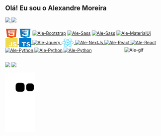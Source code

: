 ## Olá! Eu sou o Alexandre Moreira 
 <div>
  <a href="https://github.com/alexandre-moreira">
  <img height="180em" src="https://github-readme-stats.vercel.app/api?username=alexandre-moreira&show_icons=true&theme=dark&include_all_commits=true&count_private=true"/>
  <img height="180em" src="https://github-readme-stats.vercel.app/api/top-langs/?username=alexandre-moreira&layout=compact&langs_count=7&theme=dark"/>
</div>
<div style="display: inline_block"><br>
  <img align="center" alt="Ale-HTML" height="30" width="40" src="https://raw.githubusercontent.com/devicons/devicon/master/icons/html5/html5-original.svg">
  <img align="center" alt="Ale-CSS" height="30" width="40" src="https://raw.githubusercontent.com/devicons/devicon/master/icons/css3/css3-original.svg">
  <img align="center" alt="Ale-Bootstrap" height="30" width="40" src="https://cdn.jsdelivr.net/gh/devicons/devicon/icons/bootstrap/bootstrap-plain.svg">
  <img align="center" alt="Ale-Sass" height="30" width="40" src="https://lxspandora.gallerycdn.vsassets.io/extensions/lxspandora/vscode-styled-components-snippets/1.0.2/1506443337800/Microsoft.VisualStudio.Services.Icons.Default">
  <img align="center" alt="Ale-Sass" height="30" width="40" src="https://cdn.jsdelivr.net/gh/devicons/devicon/icons/sass/sass-original.svg">
  <img align="center" alt="Ale-MaterialUi" height="30" width="40" src="https://cdn.jsdelivr.net/gh/devicons/devicon/icons/materialui/materialui-original.svg">
  <img align="center" alt="Ale-Js" height="30" width="40" src="https://raw.githubusercontent.com/devicons/devicon/master/icons/javascript/javascript-plain.svg">
  <img align="center" alt="Ale-Ts" height="30" width="40" src="https://raw.githubusercontent.com/devicons/devicon/master/icons/typescript/typescript-plain.svg">
  <img align="center" alt="Ale-Jquery" height="30" width="40" src="https://cdn.jsdelivr.net/gh/devicons/devicon/icons/jquery/jquery-original-wordmark.svg">
 
  <img align="center" alt="Ale-ReactJs" height="30" width="40" src="https://raw.githubusercontent.com/devicons/devicon/master/icons/react/react-original.svg">
  <img align="center" alt="Ale-NextJs" height="30" width="40" src="https://cdn.jsdelivr.net/gh/devicons/devicon/icons/nextjs/nextjs-original.svg">
  <img align="center" alt="Ale-React" height="50" width="40" src="https://cdn.jsdelivr.net/gh/devicons/devicon/icons/mysql/mysql-original.svg">
  <img align="center" alt="Ale-React" height="50" width="40" src="https://cdn.jsdelivr.net/gh/devicons/devicon/icons/mongodb/mongodb-original.svg">
  <img align="center" alt="Ale-Python" height="30" width="40" src="https://cdn.jsdelivr.net/gh/devicons/devicon/icons/nodejs/nodejs-original.svg">
  <img align="center" alt="Ale-Python" height="50" width="40" src="https://cdn.jsdelivr.net/gh/devicons/devicon/icons/php/php-original.svg">
 
 <img align="center" alt="Ale-Python" height="30" width="40" src="https://user-images.githubusercontent.com/15971151/131725410-f014f3d2-6005-411e-a559-83b647ee9755.png">

  <img align="right" alt="Ale-gif" height="120" width="120" src="https://media.tenor.co/images/675acf147738a671ce2c392ed96fffc3/raw">
</div>
  
  ##
 
<div> 
  <a href = "mailto:4lexandre.moreira@gmail.com"><img src="https://img.shields.io/badge/-Gmail-%23333?style=for-the-badge&logo=gmail&logoColor=white" target="_blank"></a>
  <a href="https://www.linkedin.com/in/in-alexandre-moreira" target="_blank"><img src="https://img.shields.io/badge/-LinkedIn-%230077B5?style=for-the-badge&logo=linkedin&logoColor=white" target="_blank"></a> 
 
  ![Snake animation](https://github.com/alexandre-moreira/alexandre-moreira/blob/output/github-contribution-grid-snake.svg)
 
</div>
